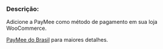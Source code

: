 ### Descrição: ###

Adicione a PayMee como método de pagamento em sua loja WooCommerce.

[PayMee do Brasil](https://paymee.com.br/) para maiores detalhes.
